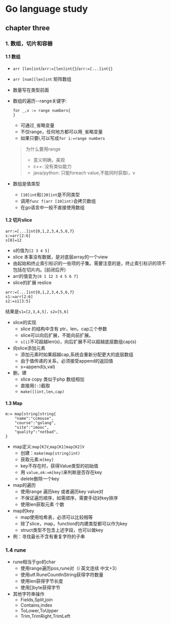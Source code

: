 # Go language study

## chapter three

### 1. 数组，切片和容器

#### 1.1 数组

* `arr [len]int`/`arr:=[len]int{}`/`arr:=[...]int{}`
* `arr [num][len]int` 矩阵数组
* 数量写在类型前面
* 数组的遍历--range关键字:
  ```
  for _,v := range numbers{
  }
  ```
    + 可通过`_`省略变量
    + 不仅range，任何地方都可以用`_`省略变量
    + 如果只要i,可以写成`for i:=range numbers`
  > 为什么要用range
  >    - 意义明确，美观
  >    - c++: 没有类似能力
  >    - java/python: 只能foreach value,不能同时获取i，v

* 数组是值类型
    + `[10]int`和`[20]int`是不同类型
    + 调用`func f(arr [10]int)`会拷贝数组
    + 在go语言中一般不直接使用数组

#### 1.2 切片slice

```
arr:=[...]int{0,1,2,3,4,5,6,7}
s:=arr[2:6]
s[0]=12
```

* s的值为`[2 3 4 5]`
* slice 本事没有数据，是对底层array的一个view
* 由起始和终止索引标识的一些项的子集。需要注意的是，终止索引标识的项不包括在切片内。[前闭后开)
* arr的值变为`[0 1 12 3 4 5 6 7]`
* slice的扩展 reslice

```
arr:=[...]int{0,1,2,3,4,5,6,7}
s1:=arr[2:6]
s2:=s1[3:5]
```

结果是`s1=[2,3,4,5]，s2=[5,6]`

* slice的实现
    + slice 的结构中含有 ptr，len，cap三个参数
    + slice可以向后扩展，不能向前扩展。
    + `s[i]`不可超越len(s)，向后扩展不可以超越底层数组cap(s)
* 向slice添加元素
    + 添加元素时如果超越cap,系统会重新分配更大的底层数组
    + 由于值传递的关系，必须接受append的返回值
    + s=append(s,val)
* 删，建
    + slice copy 类似于php 数组相加
    + 直接用`[:]`截取
    + `make([]int,len,cap)`

#### 1.3 Map

```
m:= map[string]string{
    "name":"ccmouse",
    "course":"golang",
    "site":"imooc",
    "quality":"notbad",
}
```

* map定义:`map[K]V`,`map[K1]map[K2]V`
    + 创建：`make(map[string]int)`
    + 获取元素:`m[key]`
    + key不存在时，获得Value类型的初始值
    + 用 `value,ok:=m[key]`来判断是否存在key
    + delete删除一个key
* map的遍历
    + 使用range 遍历key 或者遍历key value对
    + 不保证遍历顺序，如需顺序，需要手动对key排序
    + 使用len获取元素 个数
* map的key
    + map使用哈希表，必须可以比较相等
    + 除了slice，map，function的内建类型都可以作为key
    + struct类型不包含上述字段，也可以做key
* 例：寻找最长不含有重复字符的子串

### 1.4 rune

* rune相当于go的char
    + 使用range遍历pos,rune对（i 英文连续 中文+3）
    + 使用utf.RuneCountInString获得字符数量
    + 使用len获得字节长度
    + 使用[]byte获得字节
* 其他字符串操作
    + Fields,Split,join
    + Contains,index
    + ToLower,ToUpper
    + Trim,TrimRight,TrimLeft